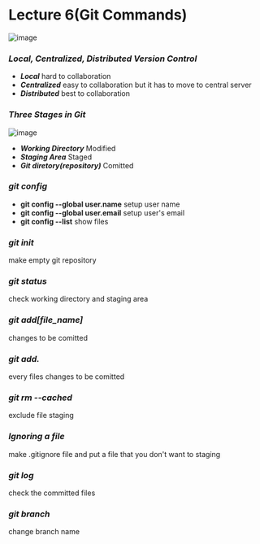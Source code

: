# **Lecture 6(Git Commands)**

![image](https://d3i71xaburhd42.cloudfront.net/c4fb29155a543175c3245ec2669b2c658b6eb222/3-Figure2-1.png)
### ***Local, Centralized, Distributed Version Control***
- ***Local***
hard to collaboration
- ***Centralized***
easy to collaboration
but it has to move to central server
- ***Distributed***
best to collaboration

### ***Three Stages in Git***
![image](https://codetej.in/wp-content/uploads/2021/05/3-stage-architecture-of-GIt-1024x576.png)
- ***Working Directory***
Modified
- ***Staging Area***
Staged
- ***Git diretory(repository)***
Comitted

### ***git config***
- **git config --global user.name**
setup user name
- **git config --global user.email**
setup user's email
- **git config --list**
show files

### ***git init***
make empty git repository

### ***git status***
check working directory and staging area

### ***git add[file_name]***
changes to be comitted

### ***git add.***
every files changes to be comitted

### ***git rm --cached***
exclude file staging

### ***Ignoring a file***
make .gitignore file and put a file that you don't want to staging

### ***git log***
check the committed files

### ***git branch***
change branch name